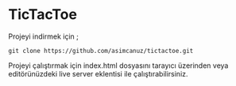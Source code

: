 # TicTacToe

Projeyi indirmek için ;
```terminal
git clone https://github.com/asimcanuz/tictactoe.git
```

Projeyi çalıştırmak için index.html dosyasını tarayıcı üzerinden veya editörünüzdeki live server eklentisi ile çalıştırabilirsiniz.

